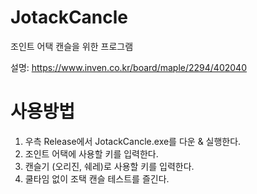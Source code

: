 # JotackCancle
조인트 어택 캔슬을 위한 프로그램

설명: https://www.inven.co.kr/board/maple/2294/402040

# 사용방법
1. 우측 Release에서 JotackCancle.exe를 다운 & 실행한다.
2. 조인트 어택에 사용할 키를 입력한다.
3. 캔슬기 (오리진, 쉐레)로 사용할 키를 입력한다.
4. 쿨타임 없이 조택 캔슬 테스트를 즐긴다.
